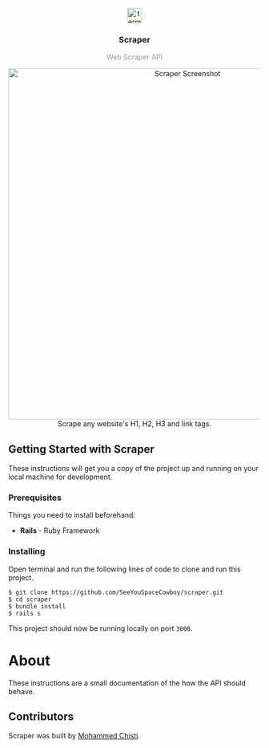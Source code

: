 <p align="center">
  <img
    src="https://user-images.githubusercontent.com/7621982/32139395-10478d60-bc15-11e7-8608-3be6ccd96a1e.png"
    alt="terminal"
    width="30" />
</p>
<h3 align="center">
  Scraper
</h3>
<p align="center" style="color: #999;">Web Scraper API</p>

<p align="center">
  <img
    src="https://user-images.githubusercontent.com/7621982/32139413-fa7fcc94-bc15-11e7-93b1-0ad8648a8c4f.png"
    alt="Scraper Screenshot"
    width="700" />
    <br>
    Scrape any website's H1, H2, H3 and link tags.
</p>

## Getting Started with Scraper
These instructions will get you a copy of the project up and running on your local machine for development.

### Prerequisites
Things you need to install beforehand:
* **Rails** - Ruby Framework

### Installing
Open terminal and run the following lines of code to clone and run this project.

 ```shell
 $ git clone https://github.com/SeeYouSpaceCowboy/scraper.git
 $ cd scraper
 $ bundle install
 $ rails s
 ```
 This project should now be running locally on port `3000`.

# About
These instructions are a small documentation of the how the API should behave.

## Contributors
Scraper was built by [Mohammed Chisti](http://mohammedchisti.com).
